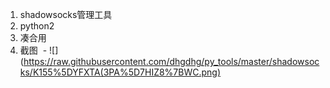 1. shadowsocks管理工具
2. python2
3. 凑合用
4. 截图 
  - ![](https://raw.githubusercontent.com/dhgdhg/py_tools/master/shadowsocks/K155%5DYFXTA(3PA%5D7HIZ8%7BWC.png)
